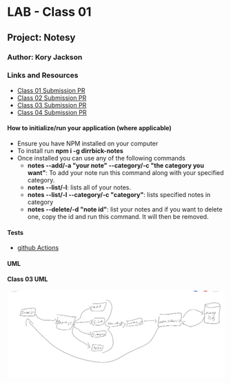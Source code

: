 # LAB - Class 01

## Project: Notesy

### Author: Kory Jackson

### Links and Resources

- [Class 01 Submission PR](https://github.com/kory-jackson-401-advanced-javascript/notes/pull/2)
- [Class 02 Submission PR](https://github.com/kory-jackson-401-advanced-javascript/notes/pull/3)
- [Class 03 Submission PR](https://github.com/kory-jackson-401-advanced-javascript/notes/pull/4)
- [Class 04 Submission PR](https://github.com/kory-jackson-401-advanced-javascript/notes/pull/5)

#### How to initialize/run your application (where applicable)

- Ensure you have NPM installed on your computer
- To install run **npm i -g dirrbick-notes**
- Once installed you can use any of the following commands
    - **notes --add/-a "your note" --category/-c "the category you want"**: To add your note run this command along with your specified category.
    - **notes --list/-l**: lists all of your notes.
    - **notes --list/-l --category/-c "category"**: lists specified notes in category 
    - **notes --delete/-d "note id"**: list your notes and if you want to delete one, copy the id and run this command. It will then be removed.

#### Tests

- [github Actions](https://github.com/kory-jackson-401-advanced-javascript/notes/actions)

#### UML

#### Class 03 UML
![](Assets/class03_UML.png)
